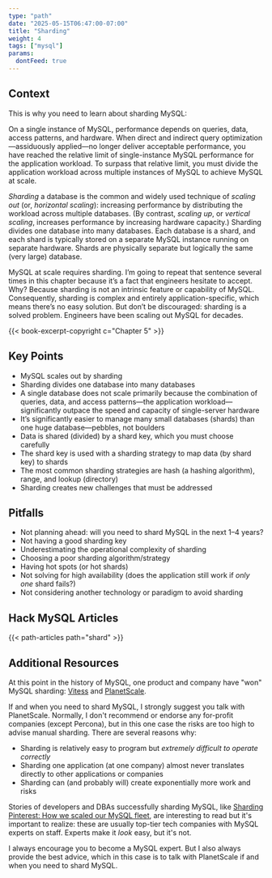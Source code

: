 ```yaml
---
type: "path"
date: "2025-05-15T06:47:00-07:00"
title: "Sharding"
weight: 4
tags: ["mysql"]
params:
  dontFeed: true
---
```


## Context

This is why you need to learn about sharding MySQL:

<div class="intro">
On a single instance of MySQL, performance depends on queries, data, access patterns, and hardware.
When direct and indirect query optimization—assiduously applied—no longer deliver acceptable performance, you have reached the relative limit of single-instance MySQL performance for the application workload.
To surpass that relative limit, you must divide the application workload across multiple instances of MySQL to achieve MySQL at scale.

_Sharding_ a database is the common and widely used technique of _scaling out_ (or, _horizontal scaling_): increasing performance by distributing the workload across multiple databases.
(By contrast, _scaling up_, or _vertical scaling_, increases performance by increasing hardware capacity.)
Sharding divides one database into many databases.
Each database is a shard, and each shard is typically stored on a separate MySQL instance running on separate hardware.
Shards are physically separate but logically the same (very large) database.

MySQL at scale requires sharding.
I’m going to repeat that sentence several times in this chapter because it’s a fact that engineers hesitate to accept.
Why?
Because sharding is not an intrinsic feature or capability of MySQL.
Consequently, sharding is complex and entirely application-specific, which means there’s no easy solution.
But don’t be discouraged: sharding is a solved problem.
Engineers have been scaling out MySQL for decades.

{{< book-excerpt-copyright c="Chapter 5" >}}
</div>

## Key Points

* MySQL scales out by sharding
* Sharding divides one database into many databases
* A single database does not scale primarily because the combination of queries, data, and access patterns—the application workload—significantly outpace the speed and capacity of single-server hardware
* It’s significantly easier to manage many small databases (shards) than one huge database—pebbles, not boulders
* Data is shared (divided) by a shard key, which you must choose carefully
* The shard key is used with a sharding strategy to map data (by shard key) to shards
* The most common sharding strategies are hash (a hashing algorithm), range, and lookup (directory)
* Sharding creates new challenges that must be addressed

## Pitfalls

* Not planning ahead: will you need to shard MySQL in the next 1&ndash;4 years?
* Not having a good sharding key
* Underestimating the operational complexity of sharding
* Choosing a poor sharding algorithm/strategy
* Having hot spots (or hot shards)
* Not solving for high availability (does the application still work if _only one_ shard fails?)
* Not considering another technology or paradigm to avoid sharding

## Hack MySQL Articles

{{< path-articles path="shard" >}}

## Additional Resources

At this point in the history of MySQL, one product and company have "won" MySQL sharding: [Vitess](https://vitess.io/) and [PlanetScale](https://planetscale.com/).

If and when you need to shard MySQL, I strongly suggest you talk with PlanetScale.
Normally, I don't recommend or endorse any for-profit companies (except Percona), but in this one case the risks are too high to advise manual sharding.
There are several reasons why:

* Sharding is relatively easy to program but _extremely difficult to operate correctly_
* Sharding one application (at one company) almost never translates directly to other applications or companies
* Sharding can (and probably will) create exponentially more work and risks

Stories of developers and DBAs successfully sharding MySQL, like [Sharding Pinterest: How we scaled our MySQL fleet](https://medium.com/pinterest-engineering/sharding-pinterest-how-we-scaled-our-mysql-fleet-3f341e96ca6f), are interesting to read but it's important to realize: these are usually top-tier tech companies with MySQL experts on staff.
Experts make it _look_ easy, but it's not.

I always encourage you to become a MySQL expert.
But I also always provide the best advice, which in this case is to talk with PlanetScale if and when you need to shard MySQL.
